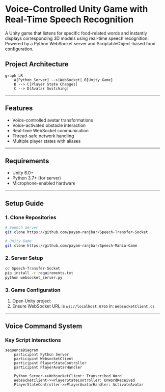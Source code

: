 ﻿
# Voice-Controlled Unity Game with Real-Time Speech Recognition

A Unity game that listens for specific food-related words and instantly displays corresponding 3D models using real-time speech recognition. Powered by a Python WebSocket server and ScriptableObject-based food configuration.

## Project Architecture
```mermaid
graph LR
    A[Python Server] -->|WebSocket| B[Unity Game]
    B --> C[Player State Changes]
    C --> D[Avatar Switching]
```

---

## Features
- Voice-controlled avatar transformations
- Voice-activated obstacle interaction
- Real-time WebSocket communication
- Thread-safe network handling
- Multiple player states with aliases

---

## Requirements
- Unity 6.0+
- Python 3.7+ (for server)
- Microphone-enabled hardware

---

## Setup Guide

### 1. Clone Repositories
```bash
# Speech Server
git clone https://github.com/payam-ranjbar/Speech-Transfer-Socket

# Unity Game
git clone https://github.com/payam-ranjbar/Speech-Mania-Game
```

### 2. Server Setup
```bash
cd Speech-Transfer-Socket
pip install -r requirements.txt
python websocket_server.py
```

### 3. Game Configuration
1. Open Unity project
2. Ensure WebSocket URL is `ws://localhost:8765` in: `WebsocketClient.cs`
---

## Voice Command System

### Key Script Interactions
```mermaid
sequenceDiagram
    participant Python Server
    participant WebsocketClient
    participant PlayerStateController
    participant PlayerAvatarHandler
    
    Python Server->>WebsocketClient: Transcribed Word
    WebsocketClient->>PlayerStateController: OnWordReceived
    PlayerStateController->>PlayerAvatarHandler: ActivateAvatar
```
